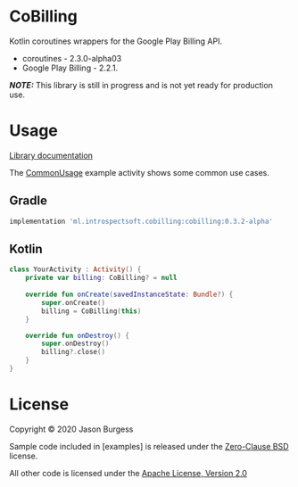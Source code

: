 # CoBilling
Kotlin coroutines wrappers for the Google Play Billing API.
- coroutines - 2.3.0-alpha03
- Google Play Billing - 2.2.1.

***NOTE:*** This library is still in progress and is not yet ready for production use.

# Usage

[Library documentation](https://introspectsoft.github.io/cobilling/cobilling)

The [CommonUsage](/examples/src/main/java/ml/introspectsoft/examples/CommonUsages.kt) example activity shows some common use cases.

## Gradle

```groovy
implementation 'ml.introspectsoft.cobilling:cobilling:0.3.2-alpha'
```

## Kotlin

```kotlin
class YourActivity : Activity() {
    private var billing: CoBilling? = null
    
    override fun onCreate(savedInstanceState: Bundle?) {
        super.onCreate()
        billing = CoBilling(this)
    }

    override fun onDestroy() {
        super.onDestroy()
        billing?.close()
    }
}
```

# License

Copyright &copy; 2020 Jason Burgess 

Sample code included in [examples] is released under the [Zero-Clause BSD](sampleapplication/LICENSE) license.

All other code is licensed under the [Apache License, Version 2.0](http://www.apache.org/licenses/LICENSE-2.0)
